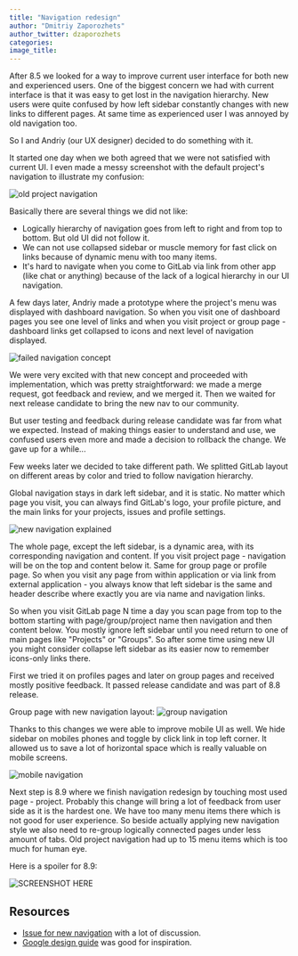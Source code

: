 ```yaml
---
title: "Navigation redesign"
author: "Dmitriy Zaporozhets"
author_twitter: dzaporozhets
categories: 
image_title: 
---
```


After 8.5 we looked for a way to improve current user interface for both new and 
experienced users. One of the biggest concern we had with current interface is 
that it was easy to get lost in the navigation hierarchy. New users were quite 
confused by how left sidebar constantly changes with new links to different pages. 
At same time as experienced user I was annoyed by old navigation too. 

So I and Andriy (our UX designer) decided to do something with it.

<!--more-->

It started one day when we both agreed that we were not satisfied with current UI.
I even made a messy screenshot with the default project's navigation to illustrate my confusion: 

![old project navigation](/images/navigation-redesign/old-pr-nav.png)

Basically there are several things we did not like: 

* Logically hierarchy of navigation goes from left to right and from top to bottom. 
But old UI did not follow it.
* We can not use collapsed sidebar or muscle memory for fast click on links because of 
dynamic menu with too many items.
* It's hard to navigate when you come to GitLab via link from other 
app (like chat or anything) because of the lack of a logical hierarchy in our UI navigation. 


A few days later, Andriy made a prototype where the project's menu was displayed with 
dashboard navigation. So when you visit one of dashboard pages you see one level 
of links and when you visit project or group page - dashboard links get collapsed to 
icons and next level of navigation displayed. 

![failed navigation concept](/images/navigation-redesign/concept1.png)

We were very excited with that new concept and proceeded with implementation, which 
was pretty straightforward: we made a merge request, got feedback and review, and 
we merged it. Then we waited for next release candidate to bring the new nav to our community.

But user testing and feedback during release candidate was far from what we expected.
Instead of making things easier to understand and use, we confused users even more 
and made a decision to rollback the change. We gave up for a while...

Few weeks later we decided to take different path. We splitted GitLab layout 
on different areas by color and tried to follow navigation hierarchy. 

Global navigation stays in dark left sidebar, and it is static. No matter which 
page you visit, you can always find GitLab's logo, your profile picture, and 
the main links for your projects, issues and profile settings.

![new navigation explained](/images/navigation-redesign/nav-exp.png)

The whole page, except the left sidebar, is a dynamic area, with its corresponding navigation and content.
If you visit project page - navigation will be on the top and content below it. 
Same for group page or profile page. So when you visit any page from within application or 
via link from external application - you always know that left sidebar is the same 
and header describe where exactly you are via name and navigation links. 

So when you visit GitLab page N time a day you scan page from top to the bottom starting with
page/group/project name then navigation and then content below. You mostly ignore 
left sidebar until you need return to one of main pages like "Projects" or "Groups". 
So after some time using new UI you might consider collapse left sidebar as its easier
now to remember icons-only links there.

First we tried it on profiles pages and later on group pages and received mostly positive feedback. 
It passed release candidate and was part of 8.8 release. 

Group page with new navigation layout: 
![group navigation](/images/navigation-redesign/group-nav.png)

Thanks to this changes we were able to improve mobile UI as well. We hide sidebar
on mobiles phones and toggle by click link in top left corner. It allowed us to save 
a lot of horizontal space which is really valuable on mobile screens. 

![mobile navigation](/images/navigation-redesign/mobile.png)

Next step is 8.9 where we finish navigation redesign by touching most used page - project. 
Probably this change will bring a lot of feedback from user side as it is the hardest one. 
We have too many menu items there which is not good for user experience. So beside 
actually applying new navigation style we also need to re-group logically connected pages
under less amount of tabs. Old project navigation had up to 15 menu items which 
is too much for human eye. 

Here is a spoiler for 8.9: 

![SCREENSHOT HERE](/images/navigation-redesign/project.png)



## Resources

- [Issue for new navigation](https://gitlab.com/gitlab-org/gitlab-ce/issues/14838) with a lot of discussion.
- [Google design guide](https://www.google.com/design/spec/components/tabs.html#tabs-types-of-tabs) was good for inspiration. 


